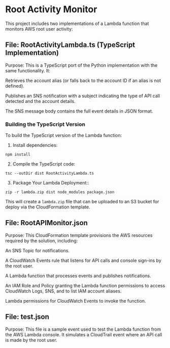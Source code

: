 # Root Activity Monitor

This project includes two implementations of a Lambda function that monitors AWS root user activity:

## File: RootActivityLambda.ts (TypeScript Implementation)

Purpose:
This is a TypeScript port of the Python implementation with the same functionality. It:

Retrieves the account alias (or falls back to the account ID if an alias is not defined).

Publishes an SNS notification with a subject indicating the type of API call detected and the account details.

The SNS message body contains the full event details in JSON format.

### Building the TypeScript Version

To build the TypeScript version of the Lambda function:

1. Install dependencies:
```
npm install
```

2. Compile the TypeScript code:
```
tsc --outDir dist RootActivityLambda.ts
```

3. Package Your Lambda Deployment::
```
zip -r lambda.zip dist node_modules package.json
```

This will create a `lambda.zip` file that can be uploaded to an S3 bucket for deploy via the CloudFormation template.

## File: RootAPIMonitor.json

Purpose:
This CloudFormation template provisions the AWS resources required by the solution, including:

An SNS Topic for notifications.

A CloudWatch Events rule that listens for API calls and console sign-ins by the root user.

A Lambda function that processes events and publishes notifications.

An IAM Role and Policy granting the Lambda function permissions to access CloudWatch Logs, SNS, and to list IAM account aliases.

Lambda permissions for CloudWatch Events to invoke the function.

## File: test.json

Purpose:
This file is a sample event used to test the Lambda function from the AWS Lambda console. It simulates a CloudTrail event where an API call is made by the root user.
